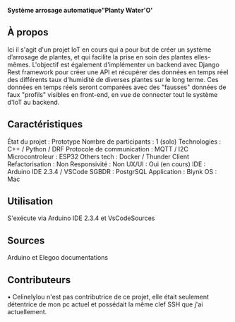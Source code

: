**Système arrosage automatique"Planty Water'O'**

## À propos
Ici il s'agit d'un projet IoT en cours qui a pour but de créer un système d’arrosage de plantes, et qui facilite la prise en soin des plantes elles-mêmes.
L'objectif est également d'implémenter un backend avec Django Rest framework pour créer une API et récupérer des données en temps réel des différents taux d'humidité de diverses plantes sur le long terme. 
Ces données en temps réels seront comparées avec des "fausses" données de faux "profils" visibles en front-end, en vue de connecter tout le système d'IoT au backend.

## Caractéristiques
État du projet : Prototype Nombre de participants : 1 (solo)
Technologies : C++ / Python / DRF 
Protocole de communication : MQTT / I2C
Microcontroleur : ESP32
Others tech : Docker / Thunder Client
Refactorisation : Non 
Responsivité : Non UX/UI : Oui (en cours) 
IDE : Arduino IDE 2.3.4 / VSCode
SGBDR : PostgrSQL 
Application : Blynk 
OS : Mac 


## Utilisation
S'exécute via Arduino IDE 2.3.4 et VsCodeSources

## Sources
Arduino et Elegoo documentations

## Contributeurs
• Celinelylou n'est pas contributrice de ce projet, elle était seulement détentrice de mon pc actuel et possédait la même clef SSH que j'ai actuellement.
